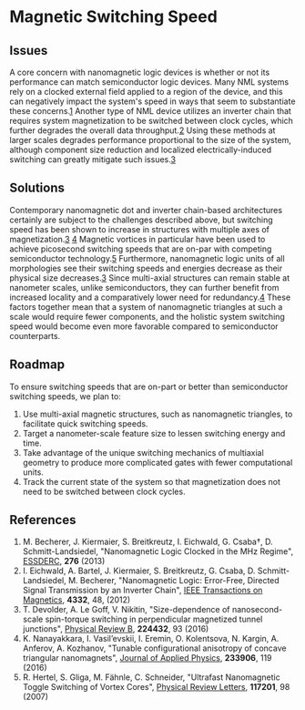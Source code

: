 # Magnetic Switching Speed

## Issues

A core concern with nanomagnetic logic devices is whether or not its performance can match semiconductor logic devices. Many NML systems rely on a clocked external field applied to a region of the device, and this can negatively impact the system's speed in ways that seem to substantiate these concerns.[1][1] Another type of NML device utilizes an inverter chain that requires system magnetization to be switched between clock cycles, which further degrades the overall data throughput.[2][2] Using these methods at larger scales degrades performance proportional to the size of the system, although component size reduction and localized electrically-induced switching can greatly mitigate such issues.[3][3]

## Solutions

Contemporary nanomagnetic dot and inverter chain-based architectures certainly are subject to the challenges described above, but switching speed has been shown to increase in structures with multiple axes of magnetization.[3][3] [4][4] Magnetic vortices in particular have been used to achieve picosecond switching speeds that are on-par with competing semiconductor technology.[5][5] Furthermore, nanomagnetic logic units of all morphologies see their switching speeds and energies decrease as their physical size decreases.[3][3] Since multi-axial structures can remain stable at nanometer scales, unlike semiconductors, they can further benefit from increased locality and a comparatively lower need for redundancy.[4][4] These factors together mean that a system of nanomagnetic triangles at such a scale would require fewer components, and the holistic system switching speed would become even more favorable compared to semiconductor counterparts.

## Roadmap

To ensure switching speeds that are on-part or better than semiconductor switching speeds, we plan to:

1. Use multi-axial magnetic structures, such as nanomagnetic triangles, to facilitate quick switching speeds.
2. Target a nanometer-scale feature size to lessen switching energy and time.
3. Take advantage of the unique switching mechanics of multiaxial geometry to produce more complicated gates with fewer computational units.
4. Track the current state of the system so that magnetization does not need to be switched between clock cycles.

## References

1. M. Becherer, J. Kiermaier, S. Breitkreutz, I. Eichwald, G. Csaba†, D. Schmitt-Landsiedel, "Nanomagnetic Logic Clocked in the MHz Regime", [ESSDERC][1], **276** (2013)
2. I. Eichwald, A. Bartel, J. Kiermaier, S. Breitkreutz, G. Csaba, D. Schmitt-Landsiedel, M. Becherer, "Nanomagnetic Logic: Error-Free, Directed Signal Transmission by an Inverter Chain", [IEEE Transactions on Magnetics][2], **4332**, 48, (2012)
3. T. Devolder, A. Le Goff, V. Nikitin, "Size-dependence of nanosecond-scale spin-torque switching in perpendicular magnetized tunnel junctions", [Physical Review B][3], **224432**, 93 (2016)
4. K. Nanayakkara, I. Vasil’evskii, I. Eremin, O. Kolentsova, N. Kargin, A. Anferov, A. Kozhanov, "Tunable configurational anisotropy of concave triangular nanomagnets", [Journal of Applied Physics][4], **233906**, 119 (2016)
5. R. Hertel, S. Gliga, M. Fähnle, C. Schneider, "Ultrafast Nanomagnetic Toggle Switching of Vortex Cores", [Physical Review Letters][5], **117201**, 98 (2007)


[1]: nml-clocked-in-mhz.pdf
[2]: inverter-chain.pdf
[3]: size-dependence-of-switching.pdf
[4]: tunable-concave-triangles.pdf
[5]: vortex-core-switching.pdf
